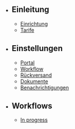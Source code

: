 -   ## Einleitung
    -   [Einrichtung](/apps/{{app}}/docs/setup)
    -   [Tarife](/apps/{{app}}/docs/plans)
-   ## Einstellungen
    -   [Portal](/apps/{{app}}/docs/settings-portal)
    -   [Workflow](/apps/{{app}}/docs/settings-workflow)
    -   [Rückversand](/apps/{{app}}/docs/settings-shipping)
    -   [Dokumente](/apps/{{app}}/docs/settings-documents)
    -   [Benachrichtigungen](/apps/{{app}}/docs/settings-notifications)
-   ## Workflows
    -   [In progress](#)
    <!-- -   [Ablauf Retouremanagement](/apps/{{app}}/docs/workflows-retoure-lifecycle)
    -   [Retourenanfrage aus easyReturns](/apps/{{app}}/docs/workflows-retore-easyreturns)
    -   [Retourenanfrage as Shopify Self-Serve](/apps/{{app}}/docs/workflows-self-serve) -->
